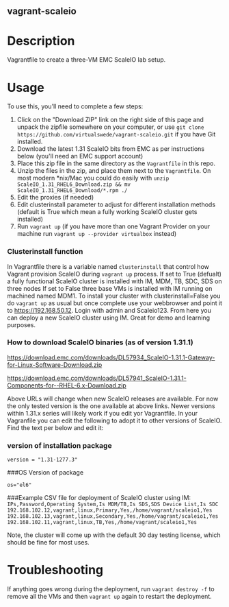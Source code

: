 vagrant-scaleio
---------------

# Description

Vagrantfile to create a three-VM EMC ScaleIO lab setup.

# Usage

To use this, you'll need to complete a few steps:

1. Click on the "Download ZIP" link on the right side of this page and unpack the zipfile somewhere on your computer, or use `git clone https://github.com/virtualswede/vagrant-scaleio.git` if you have Git installed.
2. Download the latest 1.31 ScaleIO bits from EMC as per instructions below (you'll need an EMC support account) 
3. Place this zip file in the same directory as the `Vagrantfile` in this repo.
4. Unzip the files in the zip, and place them next to the `Vagrantfile`.  On most modern \*nix/Mac you could do easily with `unzip ScaleIO_1.31_RHEL6_Download.zip && mv ScaleIO_1.31_RHEL6_Download/*.rpm ./`
5. Edit the proxies (if needed)
6. Edit clusterinstall parameter to adjust for different installation methods (default is True which mean a fully working ScaleIO cluster gets installed)
6. Run `vagrant up` (if you have more than one Vagrant Provider on your machine run `vagrant up --provider virtualbox` instead)

### Clusterinstall function

In Vagrantfile there is a variable named `clusterinstall` that control how Vagrant provision ScaleIO during `vagrant up` process. If set to True (defualt) a fully functional ScaleIO cluster is installed with IM, MDM, TB, SDC, SDS on three nodes  If set to False three base VMs is installed with IM running on machined named MDM1. To install your cluster with clusterinstall=False you do `vagrant up` as usual but once complete use your webbrowser and point it to https://192.168.50.12. Login with admin and Scaleio123. From here you can deploy a new ScaleIO cluster using IM. Great for demo and learning purposes.

### How to download ScaleIO binaries (as of version 1.31.1)

https://download.emc.com/downloads/DL57934_ScaleIO-1.31.1-Gateway-for-Linux-Software-Download.zip

https://download.emc.com/downloads/DL57941_ScaleIO-1.31.1-Components-for--RHEL-6.x-Download.zip

Above URLs will change when new ScaleIO releases are available. For now the only tested version is the one available at above links. Newer versions within 1.31.x series will likely work if you edit yor Vagrantfile.
In your Vagranfile you can edit the following to adopt it to other versions of ScaleIO. Find the text per below and edit it:


### version of installation package

`version = "1.31-1277.3"`

###OS Version of package

`os="el6"`


###Example CSV file for deployment of ScaleIO cluster using IM:
`
IPs,Password,Operating System,Is MDM/TB,Is SDS,SDS Device List,Is SDC
192.168.102.12,vagrant,linux,Primary,Yes,/home/vagrant/scaleio1,Yes
192.168.102.13,vagrant,linux,Secondary,Yes,/home/vagrant/scaleio1,Yes
192.168.102.11,vagrant,linux,TB,Yes,/home/vagrant/scaleio1,Yes
`

Note, the cluster will come up with the default 30 day testing license, which should be fine for most uses.

# Troubleshooting

If anything goes wrong during the deployment, run `vagrant destroy -f` to remove all the VMs and then `vagrant up` again to restart the deployment.
